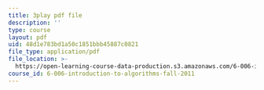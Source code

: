 ```yaml
---
title: 3play pdf file
description: ''
type: course
layout: pdf
uid: 48d1e783bd1a50c1851bbb45887c0821
file_type: application/pdf
file_location: >-
  https://open-learning-course-data-production.s3.amazonaws.com/6-006-introduction-to-algorithms-fall-2011/48d1e783bd1a50c1851bbb45887c0821_wFP5VHGHFdk.pdf
course_id: 6-006-introduction-to-algorithms-fall-2011
---
```

